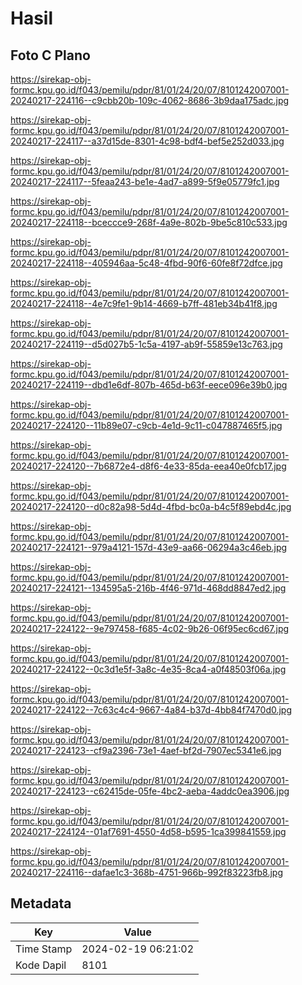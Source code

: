 # Hasil

## Foto C Plano

https://sirekap-obj-formc.kpu.go.id/f043/pemilu/pdpr/81/01/24/20/07/8101242007001-20240217-224116--c9cbb20b-109c-4062-8686-3b9daa175adc.jpg

https://sirekap-obj-formc.kpu.go.id/f043/pemilu/pdpr/81/01/24/20/07/8101242007001-20240217-224117--a37d15de-8301-4c98-bdf4-bef5e252d033.jpg

https://sirekap-obj-formc.kpu.go.id/f043/pemilu/pdpr/81/01/24/20/07/8101242007001-20240217-224117--5feaa243-be1e-4ad7-a899-5f9e05779fc1.jpg

https://sirekap-obj-formc.kpu.go.id/f043/pemilu/pdpr/81/01/24/20/07/8101242007001-20240217-224118--bceccce9-268f-4a9e-802b-9be5c810c533.jpg

https://sirekap-obj-formc.kpu.go.id/f043/pemilu/pdpr/81/01/24/20/07/8101242007001-20240217-224118--405946aa-5c48-4fbd-90f6-60fe8f72dfce.jpg

https://sirekap-obj-formc.kpu.go.id/f043/pemilu/pdpr/81/01/24/20/07/8101242007001-20240217-224118--4e7c9fe1-9b14-4669-b7ff-481eb34b41f8.jpg

https://sirekap-obj-formc.kpu.go.id/f043/pemilu/pdpr/81/01/24/20/07/8101242007001-20240217-224119--d5d027b5-1c5a-4197-ab9f-55859e13c763.jpg

https://sirekap-obj-formc.kpu.go.id/f043/pemilu/pdpr/81/01/24/20/07/8101242007001-20240217-224119--dbd1e6df-807b-465d-b63f-eece096e39b0.jpg

https://sirekap-obj-formc.kpu.go.id/f043/pemilu/pdpr/81/01/24/20/07/8101242007001-20240217-224120--11b89e07-c9cb-4e1d-9c11-c047887465f5.jpg

https://sirekap-obj-formc.kpu.go.id/f043/pemilu/pdpr/81/01/24/20/07/8101242007001-20240217-224120--7b6872e4-d8f6-4e33-85da-eea40e0fcb17.jpg

https://sirekap-obj-formc.kpu.go.id/f043/pemilu/pdpr/81/01/24/20/07/8101242007001-20240217-224120--d0c82a98-5d4d-4fbd-bc0a-b4c5f89ebd4c.jpg

https://sirekap-obj-formc.kpu.go.id/f043/pemilu/pdpr/81/01/24/20/07/8101242007001-20240217-224121--979a4121-157d-43e9-aa66-06294a3c46eb.jpg

https://sirekap-obj-formc.kpu.go.id/f043/pemilu/pdpr/81/01/24/20/07/8101242007001-20240217-224121--134595a5-216b-4f46-971d-468dd8847ed2.jpg

https://sirekap-obj-formc.kpu.go.id/f043/pemilu/pdpr/81/01/24/20/07/8101242007001-20240217-224122--9e797458-f685-4c02-9b26-06f95ec6cd67.jpg

https://sirekap-obj-formc.kpu.go.id/f043/pemilu/pdpr/81/01/24/20/07/8101242007001-20240217-224122--0c3d1e5f-3a8c-4e35-8ca4-a0f48503f06a.jpg

https://sirekap-obj-formc.kpu.go.id/f043/pemilu/pdpr/81/01/24/20/07/8101242007001-20240217-224122--7c63c4c4-9667-4a84-b37d-4bb84f7470d0.jpg

https://sirekap-obj-formc.kpu.go.id/f043/pemilu/pdpr/81/01/24/20/07/8101242007001-20240217-224123--cf9a2396-73e1-4aef-bf2d-7907ec5341e6.jpg

https://sirekap-obj-formc.kpu.go.id/f043/pemilu/pdpr/81/01/24/20/07/8101242007001-20240217-224123--c62415de-05fe-4bc2-aeba-4addc0ea3906.jpg

https://sirekap-obj-formc.kpu.go.id/f043/pemilu/pdpr/81/01/24/20/07/8101242007001-20240217-224124--01af7691-4550-4d58-b595-1ca399841559.jpg

https://sirekap-obj-formc.kpu.go.id/f043/pemilu/pdpr/81/01/24/20/07/8101242007001-20240217-224116--dafae1c3-368b-4751-966b-992f83223fb8.jpg


## Metadata

| Key        | Value               |
| ---------- | ------------------- |
| Time Stamp | 2024-02-19 06:21:02 |
| Kode Dapil | 8101                |



